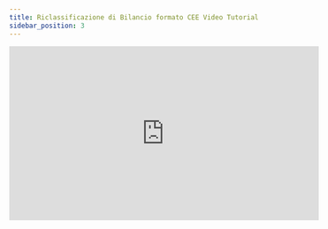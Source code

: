 ```yaml
---
title: Riclassificazione di Bilancio formato CEE Video Tutorial
sidebar_position: 3
---
```


<iframe width="560" height="315" src="https://www.youtube.com/embed/bhoSB80XFGY" title="YouTube video player" frameborder="0" allowfullscreen= "true"></iframe>